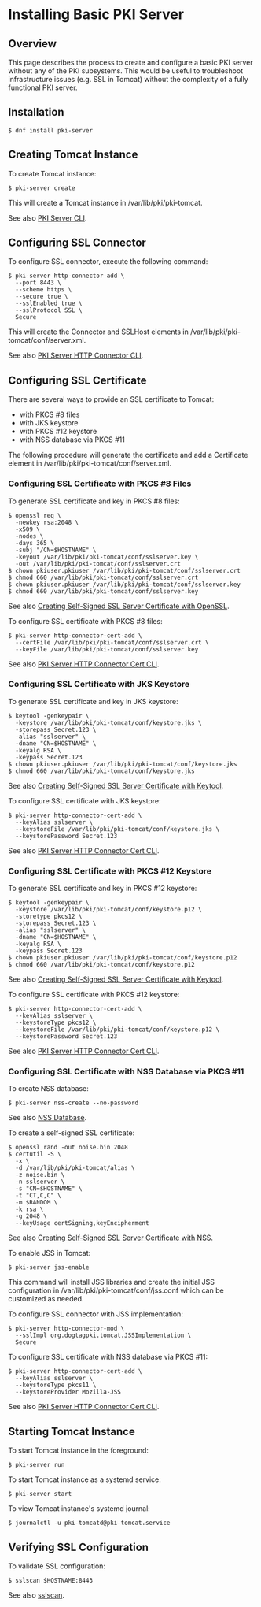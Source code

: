 # Installing Basic PKI Server

## Overview

This page describes the process to create and configure a basic PKI server without any of the PKI subsystems.
This would be useful to troubleshoot infrastructure issues (e.g. SSL in Tomcat) without the complexity of a fully functional PKI server.

## Installation

```
$ dnf install pki-server
```

## Creating Tomcat Instance

To create Tomcat instance:

```
$ pki-server create
```

This will create a Tomcat instance in /var/lib/pki/pki-tomcat.

See also [PKI Server CLI](https://www.dogtagpki.org/wiki/PKI_Server_CLI).

## Configuring SSL Connector

To configure SSL connector, execute the following command:

```
$ pki-server http-connector-add \
  --port 8443 \
  --scheme https \
  --secure true \
  --sslEnabled true \
  --sslProtocol SSL \
  Secure
```

This will create the Connector and SSLHost elements in /var/lib/pki/pki-tomcat/conf/server.xml.

See also [PKI Server HTTP Connector CLI](https://www.dogtagpki.org/wiki/PKI_Server_HTTP_Connector_CLI).

## Configuring SSL Certificate

There are several ways to provide an SSL certificate to Tomcat:

 - with PKCS \#8 files
 - with JKS keystore
 - with PKCS \#12 keystore
 - with NSS database via PKCS \#11

The following procedure will generate the certificate and add a Certificate element in /var/lib/pki/pki-tomcat/conf/server.xml.

### Configuring SSL Certificate with PKCS \#8 Files

To generate SSL certificate and key in PKCS \#8 files:

```
$ openssl req \
  -newkey rsa:2048 \
  -x509 \
  -nodes \
  -days 365 \
  -subj "/CN=$HOSTNAME" \
  -keyout /var/lib/pki/pki-tomcat/conf/sslserver.key \
  -out /var/lib/pki/pki-tomcat/conf/sslserver.crt
$ chown pkiuser.pkiuser /var/lib/pki/pki-tomcat/conf/sslserver.crt
$ chmod 660 /var/lib/pki/pki-tomcat/conf/sslserver.crt
$ chown pkiuser.pkiuser /var/lib/pki/pki-tomcat/conf/sslserver.key
$ chmod 660 /var/lib/pki/pki-tomcat/conf/sslserver.key
```

See also [Creating Self-Signed SSL Server Certificate with OpenSSL](https://www.dogtagpki.org/wiki/Creating_Self-Signed_SSL_Server_Certificate_with_OpenSSL).

To configure SSL certificate with PKCS \#8 files:

```
$ pki-server http-connector-cert-add \
  --certFile /var/lib/pki/pki-tomcat/conf/sslserver.crt \
  --keyFile /var/lib/pki/pki-tomcat/conf/sslserver.key
```

See also [PKI Server HTTP Connector Cert CLI](https://www.dogtagpki.org/wiki/PKI_Server_HTTP_Connector_Cert_CLI).

### Configuring SSL Certificate with JKS Keystore

To generate SSL certificate and key in JKS keystore:

```
$ keytool -genkeypair \
  -keystore /var/lib/pki/pki-tomcat/conf/keystore.jks \
  -storepass Secret.123 \
  -alias "sslserver" \
  -dname "CN=$HOSTNAME" \
  -keyalg RSA \
  -keypass Secret.123
$ chown pkiuser.pkiuser /var/lib/pki/pki-tomcat/conf/keystore.jks
$ chmod 660 /var/lib/pki/pki-tomcat/conf/keystore.jks
```

See also [Creating Self-Signed SSL Server Certificate with Keytool](https://www.dogtagpki.org/wiki/Creating_Self-Signed_SSL_Server_Certificate_with_Keytool).

To configure SSL certificate with JKS keystore:

```
$ pki-server http-connector-cert-add \
  --keyAlias sslserver \
  --keystoreFile /var/lib/pki/pki-tomcat/conf/keystore.jks \
  --keystorePassword Secret.123
```

See also [PKI Server HTTP Connector Cert CLI](https://www.dogtagpki.org/wiki/PKI_Server_HTTP_Connector_Cert_CLI).

### Configuring SSL Certificate with PKCS \#12 Keystore

To generate SSL certificate and key in PKCS \#12 keystore:

```
$ keytool -genkeypair \
  -keystore /var/lib/pki/pki-tomcat/conf/keystore.p12 \
  -storetype pkcs12 \
  -storepass Secret.123 \
  -alias "sslserver" \
  -dname "CN=$HOSTNAME" \
  -keyalg RSA \
  -keypass Secret.123
$ chown pkiuser.pkiuser /var/lib/pki/pki-tomcat/conf/keystore.p12
$ chmod 660 /var/lib/pki/pki-tomcat/conf/keystore.p12
```

See also [Creating Self-Signed SSL Server Certificate with Keytool](https://www.dogtagpki.org/wiki/Creating_Self-Signed_SSL_Server_Certificate_with_Keytool).

To configure SSL certificate with PKCS \#12 keystore:

```
$ pki-server http-connector-cert-add \
  --keyAlias sslserver \
  --keystoreType pkcs12 \
  --keystoreFile /var/lib/pki/pki-tomcat/conf/keystore.p12 \
  --keystorePassword Secret.123
```

See also [PKI Server HTTP Connector Cert CLI](https://www.dogtagpki.org/wiki/PKI_Server_HTTP_Connector_Cert_CLI).

### Configuring SSL Certificate with NSS Database via PKCS \#11

To create NSS database:

```
$ pki-server nss-create --no-password
```

See also [NSS Database](https://www.dogtagpki.org/wiki/NSS_Database).

To create a self-signed SSL certificate:

```
$ openssl rand -out noise.bin 2048
$ certutil -S \
  -x \
  -d /var/lib/pki/pki-tomcat/alias \
  -z noise.bin \
  -n sslserver \
  -s "CN=$HOSTNAME" \
  -t "CT,C,C" \
  -m $RANDOM \
  -k rsa \
  -g 2048 \
  --keyUsage certSigning,keyEncipherment
```

See also [Creating Self-Signed SSL Server Certificate with NSS](https://www.dogtagpki.org/wiki/Creating_Self-Signed_SSL_Server_Certificate_with_NSS).

To enable JSS in Tomcat:

```
$ pki-server jss-enable
```

This command will install JSS libraries and create the initial JSS configuration
in /var/lib/pki/pki-tomcat/conf/jss.conf which can be customized as needed.

To configure SSL connector with JSS implementation:

```
$ pki-server http-connector-mod \
  --sslImpl org.dogtagpki.tomcat.JSSImplementation \
  Secure
```

To configure SSL certificate with NSS database via PKCS \#11:

```
$ pki-server http-connector-cert-add \
  --keyAlias sslserver \
  --keystoreType pkcs11 \
  --keystoreProvider Mozilla-JSS
```

See also [PKI Server HTTP Connector Cert CLI](https://www.dogtagpki.org/wiki/PKI_Server_HTTP_Connector_Cert_CLI).

## Starting Tomcat Instance

To start Tomcat instance in the foreground:

```
$ pki-server run
```

To start Tomcat instance as a systemd service:

```
$ pki-server start
```

To view Tomcat instance's systemd journal:

```
$ journalctl -u pki-tomcatd@pki-tomcat.service
```

## Verifying SSL Configuration

To validate SSL configuration:

```
$ sslscan $HOSTNAME:8443
```

See also [sslscan](https://www.dogtagpki.org/wiki/Sslscan).

